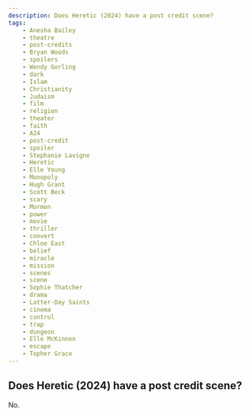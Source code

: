 ```yaml
---
description: Does Heretic (2024) have a post credit scene?
tags: 
    - Anesha Bailey
    - theatre
    - post-credits
    - Bryan Woods
    - spoilers
    - Wendy Gorling
    - dark
    - Islam
    - Christianity
    - Judaism
    - film
    - religion
    - theater
    - faith
    - A24
    - post-credit
    - spoiler
    - Stephanie Lavigne
    - Heretic
    - Elle Young
    - Monopoly
    - Hugh Grant
    - Scott Beck
    - scary
    - Mormon
    - power
    - movie
    - thriller
    - convert
    - Chloe East
    - belief
    - miracle
    - mission
    - scenes
    - scene
    - Sophie Thatcher
    - drama
    - Latter-Day Saints
    - cinema
    - control
    - trap
    - dungeon
    - Elle McKinnon
    - escape
    - Topher Grace
---
```


## Does Heretic (2024) have a post credit scene?

No.
